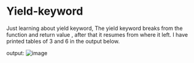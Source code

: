 # Yield-keyword
Just learning about yield keyword, The yield keyword breaks from the function and return value , after that it resumes from where it left. 
I have printed tables of 3 and 6 in the output below.

output:
![image](https://user-images.githubusercontent.com/64833579/126321174-7187d368-87b0-42d7-bf53-0a7a5636258a.png)
